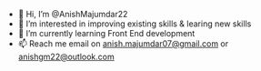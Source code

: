 - 👋 Hi, I’m @AnishMajumdar22
- 👀 I’m interested in improving existing skills & learing new skills 
- 🌱 I’m currently learning Front End development
- 📫 Reach me email on anish.majumdar07@gmail.com or anishgm22@outlook.com

<!---
AnishMajumdar22/AnishMajumdar22 is a ✨ special ✨ repository because its `README.md` (this file) appears on your GitHub profile.
You can click the Preview link to take a look at your changes.
--->
